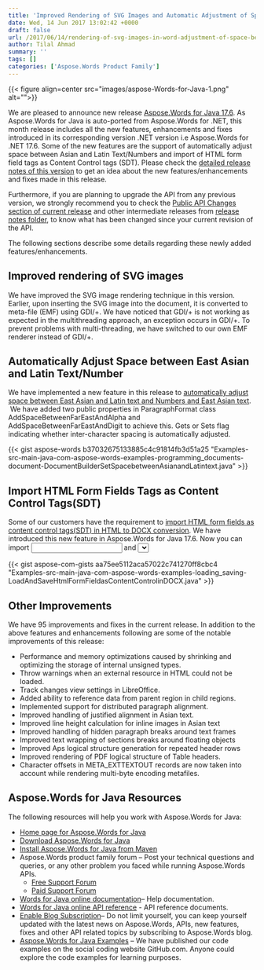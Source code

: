 ```yaml
---
title: 'Improved Rendering of SVG Images and Automatic Adjustment of Space between Asian and Latin Text/Numbers in Word'
date: Wed, 14 Jun 2017 13:02:42 +0000
draft: false
url: /2017/06/14/rendering-of-svg-images-in-word-adjustment-of-space-between-asian-and-latin-text/
author: Tilal Ahmad
summary: ''
tags: []
categories: ['Aspose.Words Product Family']
---
```




{{< figure align=center src="images/aspose-Words-for-Java-1.png" alt="">}}


We are pleased to announce new release [Aspose.Words for Java 17.6][1]. As Aspose.Words for Java is auto-ported from Aspose.Words for .NET, this month release includes all the new features, enhancements and fixes introduced in its corresponding version .NET version i.e Aspose.Words for .NET 17.6. Some of the new features are the support of automatically adjust space between Asian and Latin Text/Numbers and import of HTML form field tags as Content Control tags (SDT). Please check the [detailed release notes of this version][2] to get an idea about the new features/enhancements and fixes made in this release.

Furthermore, if you are planning to upgrade the API from any previous version, we strongly recommend you to check the [Public API Changes section of current release][3] and other intermediate releases from [release notes folder][4], to know what has been changed since your current revision of the API.

The following sections describe some details regarding these newly added features/enhancements.

## Improved rendering of SVG images

We have improved the SVG image rendering technique in this version. Earlier, upon inserting the SVG image into the document, it is converted to meta-file (EMF) using GDI/+. We have noticed that GDI/+ is not working as expected in the multithreading approach, an exception occurs in GDI/+. To prevent problems with multi-threading, we have switched to our own EMF renderer instead of GDI/+.

## Automatically Adjust Space between East Asian and Latin Text/Number

We have implemented a new feature in this release to [automatically adjust space between East Asian and Latin text and Numbers and East Asian text][5].  We have added two public properties in ParagraphFormat class AddSpaceBetweenFarEastAndAlpha and AddSpaceBetweenFarEastAndDigit to achieve this. Gets or Sets flag indicating whether inter-character spacing is automatically adjusted. 

{{< gist aspose-words b37032675133885c4c91814fb3d51a25 "Examples-src-main-java-com-aspose-words-examples-programming_documents-document-DocumentBuilderSetSpacebetweenAsianandLatintext.java" >}}

## Import HTML Form Fields Tags as Content Control Tags(SDT)

Some of our customers have the requirement to [import HTML form fields as content control tags(SDT) in HTML to DOCX conversion][6]. We have introduced this new feature in Aspose.Words for Java 17.6. Now you can import <input> and <select> elements as content control (SDT) during HTML to DOCX conversion.  Please check the following sample code snippet for detail:

{{< gist aspose-com-gists aa75ee5112aca57022c741270ff8cbc4 "Examples-src-main-java-com-aspose-words-examples-loading_saving-LoadAndSaveHtmlFormFieldasContentControlinDOCX.java" >}}

## Other Improvements

We have 95 improvements and fixes in the current release. In addition to the above features and enhancements following are some of the notable improvements of this release:

*   Performance and memory optimizations caused by shrinking and optimizing the storage of internal unsigned types.
*   Throw warnings when an external resource in HTML could not be loaded.
*   Track changes view settings in LibreOffice.
*   Added ability to reference data from parent region in child regions.
*   Implemented support for distributed paragraph alignment.
*   Improved handling of justified alignment in Asian text.
*   Improved line height calculation for inline images in Asian text
*   Improved handling of hidden paragraph breaks around text frames
*   Improved text wrapping of sections breaks around floating objects
*   Improved Aps logical structure generation for repeated header rows
*   Improved rendering of PDF logical structure of Table headers.
*   Character offsets in META\_EXTTEXTOUT records are now taken into account while rendering multi-byte encoding metafiles.

## Aspose.Words for Java Resources

The following resources will help you work with Aspose.Words for Java:

*   [Home page for Aspose.Words for Java][7]
*   [Download Aspose.Words for Java][8]
*   [Install Aspose.Words for Java from Maven][9]
*   Aspose.Words product family forum – Post your technical questions and queries, or any other problem you faced while running Aspose.Words APIs.
    *   [Free Support Forum][10]
    *   [Paid Support Forum][11]
*   [Words for Java online documentation][12]– Help documentation.
*   [Words for Java online API reference][13] - API reference documents.
*   [Enable Blog Subscription][14]– Do not limit yourself, you can keep yourself updated with the latest news on Aspose.Words, APIs, new features, fixes and other API related topics by subscribing to Aspose.Words blog.
*   [Aspose.Words for Java Examples][15] – We have published our code examples on the social coding website GitHub.com. Anyone could explore the code examples for learning purposes.




[1]: https://downloads.aspose.com/words/java/new-releases/aspose.words-for-java-17.6/
[2]: https://docs.aspose.com/display/wordsjava/Aspose.Words+for+Java+17.6+Release+Notes
[3]: https://docs.aspose.com/display/wordsjava/Aspose.Words+for+Java+17.6+Release+Notes
[4]: https://docs.aspose.com/display/wordsjava/Aspose.Words+for+Java
[5]: https://docs.aspose.com/display/wordsjava/Using+DocumentBuilder+to+Modify+a+Document#UsingDocumentBuildertoModifyaDocument-AutomaticallyAdjustSpacebetweenAsianandLatintext,Numbers
[6]: https://docs.aspose.com/display/wordsjava/Saving+a+Document#SavingaDocument-SaveHTMLtagsInputandSelectasContentControl
[7]: https://www.aspose.com/products/words/java
[8]: https://downloads.aspose.com/words/java
[9]: http://maven.aspose.com/repository/simple/ext-release-local/com/aspose/aspose-words/17.6/
[10]: https://forum.aspose.com/c/words
[11]: https://helpdesk.aspose.com/
[12]: https://docs.aspose.com/display/wordsjava/Home
[13]: https://apireference.aspose.com/java/words
[14]: https://blog.aspose.com/category/aspose-products/aspose-words-product-family/
[15]: https://github.com/aspose-words/Aspose.Words-for-Java




